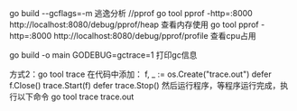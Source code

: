 go build --gcflags=-m  逃逸分析
//pprof
go tool pprof -http=:8000 http://localhost:8080/debug/pprof/heap    查看内存使用
go tool pprof -http=:8000 http://localhost:8080/debug/pprof/profile 查看cpu占用

go build -o main
GODEBUG=gctrace=1  打印gc信息

方式2：go tool trace
在代码中添加：
f, _ := os.Create("trace.out")
defer f.Close()
trace.Start(f)
defer trace.Stop()
然后运行程序，等程序运行完成，执行以下命令
go tool trace trace.out
